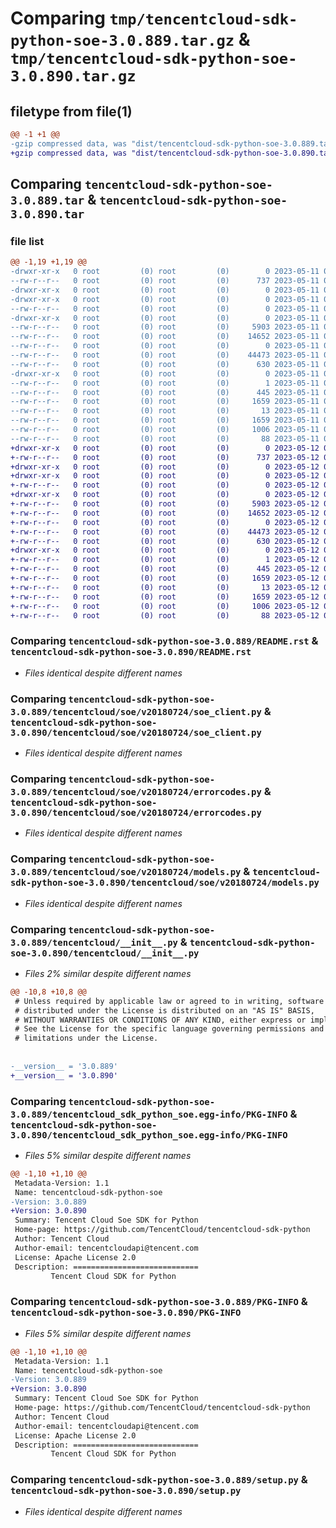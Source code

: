 # Comparing `tmp/tencentcloud-sdk-python-soe-3.0.889.tar.gz` & `tmp/tencentcloud-sdk-python-soe-3.0.890.tar.gz`

## filetype from file(1)

```diff
@@ -1 +1 @@
-gzip compressed data, was "dist/tencentcloud-sdk-python-soe-3.0.889.tar", last modified: Thu May 11 03:10:06 2023, max compression
+gzip compressed data, was "dist/tencentcloud-sdk-python-soe-3.0.890.tar", last modified: Fri May 12 03:38:16 2023, max compression
```

## Comparing `tencentcloud-sdk-python-soe-3.0.889.tar` & `tencentcloud-sdk-python-soe-3.0.890.tar`

### file list

```diff
@@ -1,19 +1,19 @@
-drwxr-xr-x   0 root         (0) root         (0)        0 2023-05-11 03:10:06.000000 tencentcloud-sdk-python-soe-3.0.889/
--rw-r--r--   0 root         (0) root         (0)      737 2023-05-11 03:10:06.000000 tencentcloud-sdk-python-soe-3.0.889/README.rst
-drwxr-xr-x   0 root         (0) root         (0)        0 2023-05-11 03:10:06.000000 tencentcloud-sdk-python-soe-3.0.889/tencentcloud/
-drwxr-xr-x   0 root         (0) root         (0)        0 2023-05-11 03:10:06.000000 tencentcloud-sdk-python-soe-3.0.889/tencentcloud/soe/
--rw-r--r--   0 root         (0) root         (0)        0 2023-05-11 03:10:06.000000 tencentcloud-sdk-python-soe-3.0.889/tencentcloud/soe/__init__.py
-drwxr-xr-x   0 root         (0) root         (0)        0 2023-05-11 03:10:06.000000 tencentcloud-sdk-python-soe-3.0.889/tencentcloud/soe/v20180724/
--rw-r--r--   0 root         (0) root         (0)     5903 2023-05-11 03:10:06.000000 tencentcloud-sdk-python-soe-3.0.889/tencentcloud/soe/v20180724/soe_client.py
--rw-r--r--   0 root         (0) root         (0)    14652 2023-05-11 03:10:06.000000 tencentcloud-sdk-python-soe-3.0.889/tencentcloud/soe/v20180724/errorcodes.py
--rw-r--r--   0 root         (0) root         (0)        0 2023-05-11 03:10:06.000000 tencentcloud-sdk-python-soe-3.0.889/tencentcloud/soe/v20180724/__init__.py
--rw-r--r--   0 root         (0) root         (0)    44473 2023-05-11 03:10:06.000000 tencentcloud-sdk-python-soe-3.0.889/tencentcloud/soe/v20180724/models.py
--rw-r--r--   0 root         (0) root         (0)      630 2023-05-11 03:10:06.000000 tencentcloud-sdk-python-soe-3.0.889/tencentcloud/__init__.py
-drwxr-xr-x   0 root         (0) root         (0)        0 2023-05-11 03:10:06.000000 tencentcloud-sdk-python-soe-3.0.889/tencentcloud_sdk_python_soe.egg-info/
--rw-r--r--   0 root         (0) root         (0)        1 2023-05-11 03:10:06.000000 tencentcloud-sdk-python-soe-3.0.889/tencentcloud_sdk_python_soe.egg-info/dependency_links.txt
--rw-r--r--   0 root         (0) root         (0)      445 2023-05-11 03:10:06.000000 tencentcloud-sdk-python-soe-3.0.889/tencentcloud_sdk_python_soe.egg-info/SOURCES.txt
--rw-r--r--   0 root         (0) root         (0)     1659 2023-05-11 03:10:06.000000 tencentcloud-sdk-python-soe-3.0.889/tencentcloud_sdk_python_soe.egg-info/PKG-INFO
--rw-r--r--   0 root         (0) root         (0)       13 2023-05-11 03:10:06.000000 tencentcloud-sdk-python-soe-3.0.889/tencentcloud_sdk_python_soe.egg-info/top_level.txt
--rw-r--r--   0 root         (0) root         (0)     1659 2023-05-11 03:10:06.000000 tencentcloud-sdk-python-soe-3.0.889/PKG-INFO
--rw-r--r--   0 root         (0) root         (0)     1006 2023-05-11 03:10:06.000000 tencentcloud-sdk-python-soe-3.0.889/setup.py
--rw-r--r--   0 root         (0) root         (0)       88 2023-05-11 03:10:06.000000 tencentcloud-sdk-python-soe-3.0.889/setup.cfg
+drwxr-xr-x   0 root         (0) root         (0)        0 2023-05-12 03:38:16.000000 tencentcloud-sdk-python-soe-3.0.890/
+-rw-r--r--   0 root         (0) root         (0)      737 2023-05-12 03:38:16.000000 tencentcloud-sdk-python-soe-3.0.890/README.rst
+drwxr-xr-x   0 root         (0) root         (0)        0 2023-05-12 03:38:16.000000 tencentcloud-sdk-python-soe-3.0.890/tencentcloud/
+drwxr-xr-x   0 root         (0) root         (0)        0 2023-05-12 03:38:16.000000 tencentcloud-sdk-python-soe-3.0.890/tencentcloud/soe/
+-rw-r--r--   0 root         (0) root         (0)        0 2023-05-12 03:38:16.000000 tencentcloud-sdk-python-soe-3.0.890/tencentcloud/soe/__init__.py
+drwxr-xr-x   0 root         (0) root         (0)        0 2023-05-12 03:38:16.000000 tencentcloud-sdk-python-soe-3.0.890/tencentcloud/soe/v20180724/
+-rw-r--r--   0 root         (0) root         (0)     5903 2023-05-12 03:38:16.000000 tencentcloud-sdk-python-soe-3.0.890/tencentcloud/soe/v20180724/soe_client.py
+-rw-r--r--   0 root         (0) root         (0)    14652 2023-05-12 03:38:16.000000 tencentcloud-sdk-python-soe-3.0.890/tencentcloud/soe/v20180724/errorcodes.py
+-rw-r--r--   0 root         (0) root         (0)        0 2023-05-12 03:38:16.000000 tencentcloud-sdk-python-soe-3.0.890/tencentcloud/soe/v20180724/__init__.py
+-rw-r--r--   0 root         (0) root         (0)    44473 2023-05-12 03:38:16.000000 tencentcloud-sdk-python-soe-3.0.890/tencentcloud/soe/v20180724/models.py
+-rw-r--r--   0 root         (0) root         (0)      630 2023-05-12 03:38:16.000000 tencentcloud-sdk-python-soe-3.0.890/tencentcloud/__init__.py
+drwxr-xr-x   0 root         (0) root         (0)        0 2023-05-12 03:38:16.000000 tencentcloud-sdk-python-soe-3.0.890/tencentcloud_sdk_python_soe.egg-info/
+-rw-r--r--   0 root         (0) root         (0)        1 2023-05-12 03:38:16.000000 tencentcloud-sdk-python-soe-3.0.890/tencentcloud_sdk_python_soe.egg-info/dependency_links.txt
+-rw-r--r--   0 root         (0) root         (0)      445 2023-05-12 03:38:16.000000 tencentcloud-sdk-python-soe-3.0.890/tencentcloud_sdk_python_soe.egg-info/SOURCES.txt
+-rw-r--r--   0 root         (0) root         (0)     1659 2023-05-12 03:38:16.000000 tencentcloud-sdk-python-soe-3.0.890/tencentcloud_sdk_python_soe.egg-info/PKG-INFO
+-rw-r--r--   0 root         (0) root         (0)       13 2023-05-12 03:38:16.000000 tencentcloud-sdk-python-soe-3.0.890/tencentcloud_sdk_python_soe.egg-info/top_level.txt
+-rw-r--r--   0 root         (0) root         (0)     1659 2023-05-12 03:38:16.000000 tencentcloud-sdk-python-soe-3.0.890/PKG-INFO
+-rw-r--r--   0 root         (0) root         (0)     1006 2023-05-12 03:38:16.000000 tencentcloud-sdk-python-soe-3.0.890/setup.py
+-rw-r--r--   0 root         (0) root         (0)       88 2023-05-12 03:38:16.000000 tencentcloud-sdk-python-soe-3.0.890/setup.cfg
```

### Comparing `tencentcloud-sdk-python-soe-3.0.889/README.rst` & `tencentcloud-sdk-python-soe-3.0.890/README.rst`

 * *Files identical despite different names*

### Comparing `tencentcloud-sdk-python-soe-3.0.889/tencentcloud/soe/v20180724/soe_client.py` & `tencentcloud-sdk-python-soe-3.0.890/tencentcloud/soe/v20180724/soe_client.py`

 * *Files identical despite different names*

### Comparing `tencentcloud-sdk-python-soe-3.0.889/tencentcloud/soe/v20180724/errorcodes.py` & `tencentcloud-sdk-python-soe-3.0.890/tencentcloud/soe/v20180724/errorcodes.py`

 * *Files identical despite different names*

### Comparing `tencentcloud-sdk-python-soe-3.0.889/tencentcloud/soe/v20180724/models.py` & `tencentcloud-sdk-python-soe-3.0.890/tencentcloud/soe/v20180724/models.py`

 * *Files identical despite different names*

### Comparing `tencentcloud-sdk-python-soe-3.0.889/tencentcloud/__init__.py` & `tencentcloud-sdk-python-soe-3.0.890/tencentcloud/__init__.py`

 * *Files 2% similar despite different names*

```diff
@@ -10,8 +10,8 @@
 # Unless required by applicable law or agreed to in writing, software
 # distributed under the License is distributed on an "AS IS" BASIS,
 # WITHOUT WARRANTIES OR CONDITIONS OF ANY KIND, either express or implied.
 # See the License for the specific language governing permissions and
 # limitations under the License.
 
 
-__version__ = '3.0.889'
+__version__ = '3.0.890'
```

### Comparing `tencentcloud-sdk-python-soe-3.0.889/tencentcloud_sdk_python_soe.egg-info/PKG-INFO` & `tencentcloud-sdk-python-soe-3.0.890/tencentcloud_sdk_python_soe.egg-info/PKG-INFO`

 * *Files 5% similar despite different names*

```diff
@@ -1,10 +1,10 @@
 Metadata-Version: 1.1
 Name: tencentcloud-sdk-python-soe
-Version: 3.0.889
+Version: 3.0.890
 Summary: Tencent Cloud Soe SDK for Python
 Home-page: https://github.com/TencentCloud/tencentcloud-sdk-python
 Author: Tencent Cloud
 Author-email: tencentcloudapi@tencent.com
 License: Apache License 2.0
 Description: ============================
         Tencent Cloud SDK for Python
```

### Comparing `tencentcloud-sdk-python-soe-3.0.889/PKG-INFO` & `tencentcloud-sdk-python-soe-3.0.890/PKG-INFO`

 * *Files 5% similar despite different names*

```diff
@@ -1,10 +1,10 @@
 Metadata-Version: 1.1
 Name: tencentcloud-sdk-python-soe
-Version: 3.0.889
+Version: 3.0.890
 Summary: Tencent Cloud Soe SDK for Python
 Home-page: https://github.com/TencentCloud/tencentcloud-sdk-python
 Author: Tencent Cloud
 Author-email: tencentcloudapi@tencent.com
 License: Apache License 2.0
 Description: ============================
         Tencent Cloud SDK for Python
```

### Comparing `tencentcloud-sdk-python-soe-3.0.889/setup.py` & `tencentcloud-sdk-python-soe-3.0.890/setup.py`

 * *Files identical despite different names*

